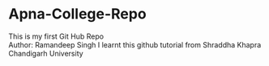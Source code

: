 # Apna-College-Repo
This is my first Git Hub Repo
<br> 
Author: Ramandeep Singh
I learnt this github tutorial from Shraddha Khapra
Chandigarh University